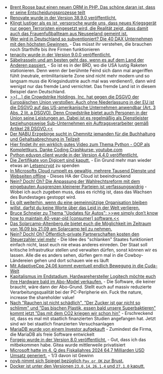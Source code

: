 * [Brent Roose baut einen neuen ORM in PHP. Das schöne daran ist, dass er seine Entscheidungsprozesse teilt](https://stitcher.io/blog/improved-lazy-loading)
* [Renovate wurde in der Version 38.9.0 veröffentlicht.](https://github.com/renovatebot/renovate/releases/tag/38.9.0)
* [Klingt lustiger als es ist, versproche wurde uns, dass neues Kriegsgerät nur gegen Terroristen eingesetzt wird, die Realität zeigt, dass damit auch das Frauenfußballteam aus Neuseeland gemeint ist.](https://blog.fefe.de/?ts=9858cc53)
* [Wer wird in Deutschland so subventioniert? Die 40 DAX Unternehmen mit den höchsten Gewinnen.](https://blog.fefe.de/?ts=985934b5) - Das müsst ihr verstehen, die brauchen noch Starthilfe bis ihre Firmen funktionieren
* [tenacity wurde in der Version 9.0.0 veröffentlicht.](https://github.com/jd/tenacity/releases/tag/9.0.0)
* [Säbelrasseln und am besten geht das, wenn es auf dem Land der Anderen passiert.](https://www.jungewelt.de/artikel/480554.us-raketen-in-deutschland-die-brd-macht-sich-zum-angriffsziel.html) - So ist es in der BRD, wo die USA lustig Raketen stationieren. Denn wenn der berühmte Feind sich dann mal angeriffen fühlt (neutrale, entmilitarisierte Zone sind nicht mehr modern und so langsam muss die Kriegsindustrie auch mal was verdienen!), dann wird wenigst nur das fremde Land vernichtet. Das fremde Land ist in diesem Beispiel dann Deutschland.
* [>>[...] die Crowdstrike Holdings, Inc. hat gegen die DSGVO der Europäischen Union verstoßen: Auch ohne Niederlassung in der EU ist die DSGVO auf das US-amerikanische Unternehmen anwendbar (Art. 3 Abs. 2 lit. a DSGVO). Denn Crowdstrike bietet auch Personen in der Union seine Leistungen an. Dabei ist es regelmäßig als Dienstleister beziehungsweise Sub-Unternehmen ein Auftragsverarbeiter gemäß Artikel 28 DSGVO.<<](https://netzpolitik.org/2024/es-gilt-die-datenschutzgrundverordnung-was-crowdstrike-und-microsoft-in-europa-droht/)
* [Der NABU Erzgebirge sucht in Chemnitz jemanden für die Buchhaltung und Gehaltsabrechnung in Teilzeit](https://sachsen.nabu.de/wirueberuns/stellenangebote/35202.html)
* [Hier findet ihr ein wirklich gutes Video zum Thema Python - OOP als Komplettkurs. Danke Coding Crashkurse: youtube.com](https://www.youtube.com/watch?v=tVNsC6tDJu8)
* [Python eduvpn client wurde in der Version 4.4.0 veröffentlicht.](https://github.com/eduvpn/python-eduvpn-client/releases/tag/4.4.0)
* [Die Zertifikate von Digicert sind kaputt.](https://blog.fefe.de/?ts=9857b530) - Ein Grund mehr man wieder etwas an [Letsencrypt](https://letsencrypt.org/) zu spenden
* [In Microsofts Cloud rumpelt es gewaltig, mehrere Tausend Dienste und Webseiten offline](https://blog.fefe.de/?ts=9857e3eb) - Dieses HA der Cloud ist beeindruckend
* [Nein? Doch! Oh? Die Anpassung der Wahlrechtsreform mit dem eingebauten Ausgrenzen kleinerer Parteien ist verfassungswidrig](https://blog.fefe.de/?ts=9857c66b) - Wobei ich auch zugeben muss, dass es richtig ist, dass das Wachsen des Bundestages gestoppt wird.
* [Es gilt weiterhin, wenn du eine gemeinnützige Organisation bleiben willst, darfst du keine Worte über das Leid in der Welt verlieren.](https://netzpolitik.org/2024/gemeinnuetziger-journalismus-die-letzte-gelegenheit-ist-jetzt/)
* [Bruce Schneier zu Thema "Updates für Autos": >>we simply don’t know how to maintain 40-year-old [consumer] software.<<](https://www.schneier.com/blog/archives/2024/07/providing-security-updates-to-automobile-software.html)
* [Das Solarcamp-Altenberg.de bietet euch die Möglichkeit im Zeitraum von 16.09 bis 21.09 am Solarcamp teil zu nehmen.](https://solarcamp-altenberg.de/)
* [Nein? Doch! Oh? Öffentlich-private Partnerschaften kosten den Steuerzahler viel mehr](https://www.jungewelt.de/artikel/480629.%C3%B6ffentlich-private-partnerschaft-kostet-berlin-mehrere-milliarden.html) - Die Idee des "schlanken" Staates funktioniert einfach nicht, lasst euch nie etwas anderes einreden. Der Staat soll kritische Infrastrutkur stellen und verwalten dürfen, sonst können wir es lassen. Alle die es anders sehen, dürfen gern mal in die Cowboy-Ländereien gehen und dort schauen wie es läuft
* [Mit AdaptiveCpp 24.06 kommt eventuell endlich Bewegung in die Cuda-Welt](https://www.phoronix.com/news/AdaptiveCpp-24.06-Released)
* [Kapitalismus im Endstadium, Hardwarehersteller Logitech möchte euch ihre Hardware bald im Abo-Model verkaufen.](https://blog.fefe.de/?ts=9854ab52) - Die Software, die keiner braucht, wäre dann der Abo-Grund. Stellt euch auf massiv reduzierte Verarbeitungsqualität bei der PC-Peripherie ein. Fuck the nature, increase the shareholder value!
* [Nach "Rauchen ist nicht schädlich", "Der Zucker ist gar nicht so schlimm" und "Das bischen Plastik, essen bald unsere Superbaktieren" kommt jetzt "Das mit dem CO2 kriegen wir schon hin"](https://blog.fefe.de/?ts=9854aa93) - Erschreckend ist, dass es mal mit staatlich finanzierten Studien angefangen hat. Jetzt sind wir bei staatlich finanzierten Versuchsanlagen
* [MariaDB wurde von einem Investor aufgekauft](https://www.borncity.com/blog/2024/08/01/investor-meridian-bidco-llc-kauft-mehrheit-an-mariadb-plc/) - Zumindest die Firma, die MariaDB als freie Software entwickelt
* [Forgejo wurde in der Version 8.0 veröffentlicht.](https://lwn.net/Articles/984116/) - Gut, dass ich das mitbekommen habe. Gitea wurde mittlerweile privatisiert
* [Microsoft hatte im 4. Q des Fiskaljahres 2024 64,7 Milliarden USD Umsatz generiert.](https://www.borncity.com/blog/2024/07/31/microsofts-gigantischer-647-milliarden-us-dollar-umsatz-im-4-q-des-fiskaljahres-2024/) - 1/3 davon ist Gewinn
* [noyb nimmt sich Spiegel bezüglich `Pay or OK` zur Brust.](https://noyb.eu/de/pay-or-ok-der-spiegel-noyb-sues-hamburg-dpa)
* [Docker ist unter den Versionen `23.0.14`, `26.1.4` und `27.1.0` kaputt.](https://www.docker.com/blog/docker-security-advisory-docker-engine-authz-plugin/)

